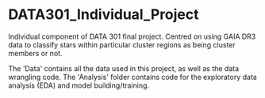 # DATA301_Individual_Project
Individual component of DATA 301 final project. Centred on using GAIA DR3 data to classify stars within particular cluster regions as being cluster members or not.

The 'Data' contains all the data used in this project, as well as the data wrangling code.
The 'Analysis' folder contains code for the exploratory data analysis (EDA) and model building/training.
